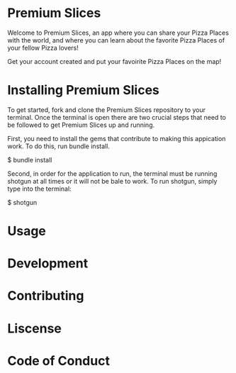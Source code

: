 # Premium Slices

Welcome to Premium Slices, an app where you can share your Pizza Places with the world, and where you can learn about the favorite Pizza Places of your fellow Pizza lovers!

Get your account created and put your favoirite Pizza Places on the map!

# Installing Premium Slices

To get started, fork and clone the Premium Slices repository to your terminal. Once the terminal is open there are two crucial steps that need to be followed to get Premium Slices up and running.

First, you need to install the gems that contribute to making this appication work. To do this, run bundle install.

$ bundle install

Second, in order for the application to run, the terminal must be running shotgun at all times or it will not be bale to work. To run shotgun, simply type into the terminal:

$ shotgun

# Usage


# Development


# Contributing


# Liscense


# Code of Conduct







